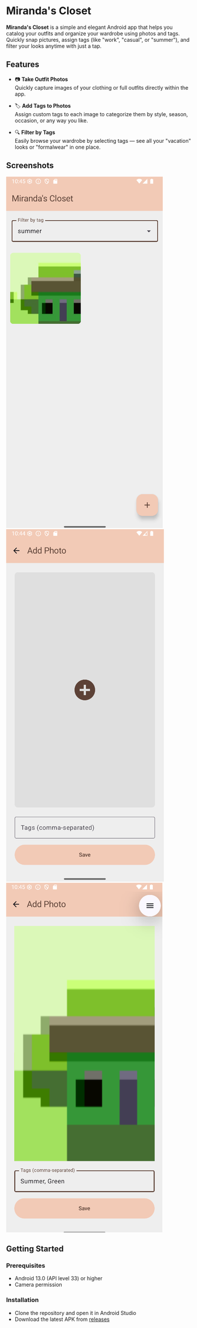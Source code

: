 # Miranda's Closet

**Miranda's Closet** is a simple and elegant Android app that helps you catalog your outfits and organize your wardrobe using photos and tags. Quickly snap pictures, assign tags (like "work", "casual", or "summer"), and filter your looks anytime with just a tap.

## Features

- 📷 **Take Outfit Photos**  
  Quickly capture images of your clothing or full outfits directly within the app.

- 🏷️ **Add Tags to Photos**  
  Assign custom tags to each image to categorize them by style, season, occasion, or any way you like.

- 🔍 **Filter by Tags**  
  Easily browse your wardrobe by selecting tags — see all your "vacation" looks or "formalwear" in one place.

## Screenshots

<!-- You can replace these links with your own screenshots -->
![homepage](screenshots/home.png)
![add image](screenshots/add.png)
![add tags](screenshots/tag.png)

## Getting Started

### Prerequisites

- Android 13.0 (API level 33) or higher
- Camera permission

### Installation

- Clone the repository and open it in Android Studio
- Download the latest APK from [releases](https://github.com/PBillodeau/mirandas-closet/releases)